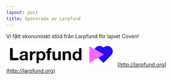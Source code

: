 ```yaml
---
layout: post
title: Sponsrade av Larpfund
---
```


Vi fått ekonomiskt stöd från Larpfund för lajvet Coven!

![Larpfund](/public/images/larpfundlogo.png)
[http://larpfund.org](http://larpfund.org)
